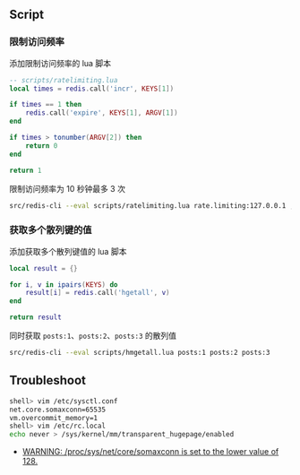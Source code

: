## Script

### 限制访问频率

添加限制访问频率的 lua 脚本

```lua
-- scripts/ratelimiting.lua
local times = redis.call('incr', KEYS[1])

if times == 1 then
    redis.call('expire', KEYS[1], ARGV[1])
end

if times > tonumber(ARGV[2]) then
    return 0
end

return 1
```

限制访问频率为 10 秒钟最多 3 次

```sh
src/redis-cli --eval scripts/ratelimiting.lua rate.limiting:127.0.0.1 , 10 3
```

### 获取多个散列键的值

添加获取多个散列键值的 lua 脚本

```lua
local result = {}

for i, v in ipairs(KEYS) do
    result[i] = redis.call('hgetall', v)
end

return result
```

同时获取 `posts:1`、`posts:2`、`posts:3` 的散列值

```sh
src/redis-cli --eval scripts/hmgetall.lua posts:1 posts:2 posts:3
```

## Troubleshoot

```sh
shell> vim /etc/sysctl.conf
net.core.somaxconn=65535
vm.overcommit_memory=1
shell> vim /etc/rc.local
echo never > /sys/kernel/mm/transparent_hugepage/enabled
```

- [WARNING: /proc/sys/net/core/somaxconn is set to the lower value of 128.](https://github.com/docker-library/redis/issues/35)
